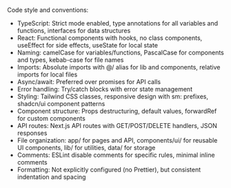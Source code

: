 Code style and conventions:
- TypeScript: Strict mode enabled, type annotations for all variables and functions, interfaces for data structures
- React: Functional components with hooks, no class components, useEffect for side effects, useState for local state
- Naming: camelCase for variables/functions, PascalCase for components and types, kebab-case for file names
- Imports: Absolute imports with @/ alias for lib and components, relative imports for local files
- Async/await: Preferred over promises for API calls
- Error handling: Try/catch blocks with error state management
- Styling: Tailwind CSS classes, responsive design with sm: prefixes, shadcn/ui component patterns
- Component structure: Props destructuring, default values, forwardRef for custom components
- API routes: Next.js API routes with GET/POST/DELETE handlers, JSON responses
- File organization: app/ for pages and API, components/ui/ for reusable UI components, lib/ for utilities, data/ for storage
- Comments: ESLint disable comments for specific rules, minimal inline comments
- Formatting: Not explicitly configured (no Prettier), but consistent indentation and spacing